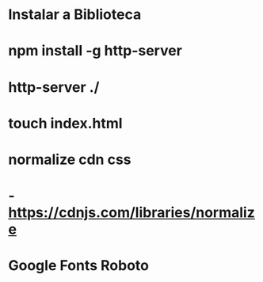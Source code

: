 # Instalar a Biblioteca
#
# npm install -g http-server
#
# http-server ./
#
# touch index.html
#
# normalize cdn css
# - https://cdnjs.com/libraries/normalize
#
# Google Fonts Roboto
#


